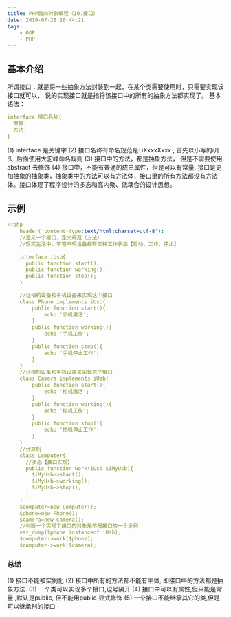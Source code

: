 ```yaml
---
title: PHP面向对象编程（10.接口）
date: 2019-07-28 20:44:21
tags:
    - OOP
    - PHP
---
```

## 基本介绍
所谓接口：就是将一些抽象方法封装到一起，在某个类需要使用时，只需要实现该接口就可以， 说的实现接口就是指将该接口中的所有的抽象方法都实现了。
基本语法：
```yaml
interface 接口名称{
  常量;
  方法;
}
```
(1)	interface 是关键字
(2)	接口名称有命名规范是: iXxxxXxxx , 首先以小写的i开头. 后面使用大驼峰命名规则
(3)	接口中的方法，都是抽象方法， 但是不需要使用abstract 去修饰
(4)	接口中，不能有普通的成员属性，但是可以有常量.
接口是更加抽象的抽象类，抽象类中的方法可以有方法体，接口里的所有方法都没有方法体。接口体现了程序设计的多态和高内聚、低耦合的设计思想。

## 示例
```yaml
<?php
    header('content-type:text/html;charset=utf-8'):
    //定义一个接口，定义规范（方法）
    //现实生活中，不管声明设备都有三种工作状态【启动、工作、停止】
    
    interface iUsb{
      public function start();
      public function working();
      public function stop();
    }
    
    //让相机设备和手机设备来实现这个接口
    class Phone implements iUsb{
        public function start(){
            echo '手机激活';
        }
        public function working(){
            echo '手机工作';
        }
        public function stop(){
            echo '手机停止工作';
        }
    }
    //让相机设备和手机设备来实现这个接口
    class Camera implements iUsb{
        public function start(){
            echo '相机激活';
        }
        public function working(){
            echo '相机工作';
        }
        public function stop(){
            echo '相机停止工作';
        }
    }
    //计算机
    class Computer{
      //多态【接口实现】
      public function work(iUsb $iMyUsb){
        $iMyUsb->start();
        $iMyUsb->working();
        $iMyUsb->stop();
      }
    }
    $computer=new Computer();
    $phone=new Phone();
    $camera=new Camera();
    //判断一个实现了接口的对象是不是接口的一个示例
    var_dump($phone instanceof iUsb);
    $computer->work($phone);
    $computer->work($camera);
```
### 总结
(1)	接口不能被实例化
(2)	接口中所有的方法都不能有主体, 即接口中的方法都是抽象方法.
(3)	一个类可以实现多个接口,逗号隔开
(4)	接口中可以有属性,但只能是常量 ,默认是public, 但不能用public 显式修饰
(5)	一个接口不能继承其它的类,但是可以继承别的接口


